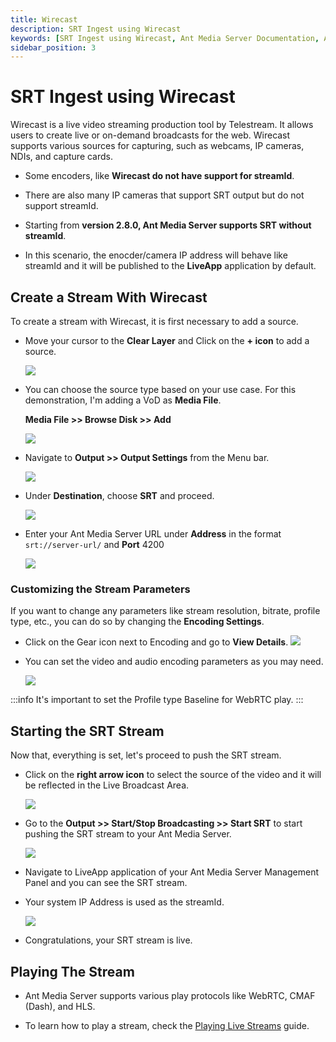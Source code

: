 ```yaml
---
title: Wirecast
description: SRT Ingest using Wirecast
keywords: [SRT Ingest using Wirecast, Ant Media Server Documentation, Ant Media Server Tutorials]
sidebar_position: 3
---
```


# SRT Ingest using Wirecast

Wirecast is a live video streaming production tool by Telestream. It allows users to create live or on-demand broadcasts for the web. Wirecast supports various sources for capturing, such as webcams, IP cameras, NDIs, and capture cards.

- Some encoders, like **Wirecast do not have support for streamId**.
- There are also many IP cameras that support SRT output but do not support streamId.

- Starting from **version 2.8.0, Ant Media Server supports SRT without streamId**.
- In this scenario, the enocder/camera IP address will behave like streamId and it will be published to the **LiveApp** application by default.

## Create a Stream With Wirecast

To create a stream with Wirecast, it is first necessary to add a source.

- Move your cursor to the **Clear Layer** and Click on the **+ icon** to add a source.

  ![](@site/static/img/publish-live-stream/srt/add-scene.png)

- You can choose the source type based on your use case. For this demonstration, I'm adding a VoD as **Media File**.

  **Media File >> Browse Disk >> Add**

  ![](@site/static/img/publish-live-stream/srt/add-media.png)

- Navigate to **Output >> Output Settings** from the Menu bar.

  ![](@site/static/img/publish-live-stream/srt/output-settings.png)

- Under **Destination**, choose **SRT** and proceed.

  ![](@site/static/img/publish-live-stream/srt/destination-srt.png)

- Enter your Ant Media Server URL under **Address** in the format ```srt://server-url/``` and **Port** 4200

  ![](@site/static/img/publish-live-stream/srt/server-url.png)

### Customizing the Stream Parameters

If you want to change any parameters like stream resolution, bitrate, profile type, etc., you can do so by changing the **Encoding Settings**. 

- Click on the Gear icon next to Encoding and go to **View Details**.
  ![](@site/static/img/publish-live-stream/srt/encoding-settings.png)

- You can set the video and audio encoding parameters as you may need.

  ![](@site/static/img/publish-live-stream/srt/settings.png)


:::info
It's important to set the Profile type Baseline for WebRTC play.
:::


## Starting the SRT Stream

Now that, everything is set, let's proceed to push the SRT stream.

- Click on the **right arrow icon** to select the source of the video and it will be reflected in the Live Broadcast Area.

  ![](@site/static/img/publish-live-stream/srt/select-source.png)

- Go to the **Output >> Start/Stop Broadcasting >> Start SRT** to start pushing the SRT stream to your Ant Media Server.

  ![](@site/static/img/publish-live-stream/srt/start-stop.png)

- Navigate to LiveApp application of your Ant Media Server Management Panel and you can see the SRT stream.

- Your system IP Address is used as the streamId.

  ![](@site/static/img/publish-live-stream/srt/srt-stream.png)

- Congratulations, your SRT stream is live.

## Playing The Stream

- Ant Media Server supports various play protocols like WebRTC, CMAF (Dash), and HLS.

- To learn how to play a stream, check the [Playing Live Streams](https://antmedia.io/docs/category/playing-live-streams/) guide.
